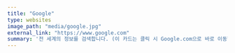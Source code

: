```yaml
---
title: "Google"
type: websites
image_path: "media/google.jpg" 
external_link: "https://www.google.com"
summary: '전 세계의 정보를 검색합니다. (이 카드는 클릭 시 Google.com으로 바로 이동합니다.)'
---
```


